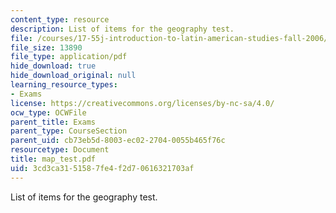 ```yaml
---
content_type: resource
description: List of items for the geography test.
file: /courses/17-55j-introduction-to-latin-american-studies-fall-2006/3cd3ca3151587fe4f2d70616321703af_map_test.pdf
file_size: 13890
file_type: application/pdf
hide_download: true
hide_download_original: null
learning_resource_types:
- Exams
license: https://creativecommons.org/licenses/by-nc-sa/4.0/
ocw_type: OCWFile
parent_title: Exams
parent_type: CourseSection
parent_uid: cb73eb5d-8003-ec02-2704-0055b465f76c
resourcetype: Document
title: map_test.pdf
uid: 3cd3ca31-5158-7fe4-f2d7-0616321703af
---
```

List of items for the geography test.